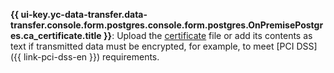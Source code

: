 **{{ ui-key.yc-data-transfer.data-transfer.console.form.postgres.console.form.postgres.OnPremisePostgres.ca_certificate.title }}**: Upload the [certificate](../../../../../managed-postgresql/operations/connect.md#get-ssl-cert) file or add its contents as text if transmitted data must be encrypted, for example, to meet [PCI DSS]({{ link-pci-dss-en }}) requirements.
